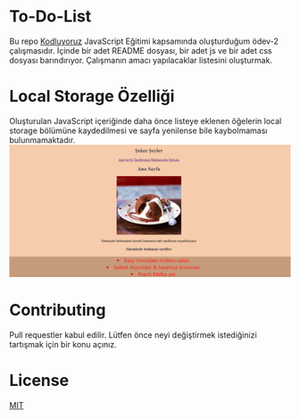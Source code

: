 # To-Do-List
Bu repo [Kodluyoruz](https://www.kodluyoruz.org/) JavaScript Eğitimi kapsamında oluşturduğum ödev-2 çalışmasıdır. İçinde bir adet README dosyası, bir adet js ve bir adet css dosyası barındırıyor. Çalışmanın amacı yapılacaklar listesini oluşturmak.
# Local Storage Özelliği
Oluşturulan JavaScript içeriğinde daha önce listeye eklenen öğelerin local storage bölümüne kaydedilmesi ve sayfa yenilense bile kaybolmaması bulunmamaktadır.
![image](https://github.com/edoganenerji/kodluyoruzilkrepo/blob/hmwrk4/images/anasayfa.PNG)

# Contributing
Pull requestler kabul edilir. Lütfen önce neyi değiştirmek istediğinizi tartışmak için bir konu açınız.
# License 
[MIT](https://choosealicense.com/licenses/mit/)